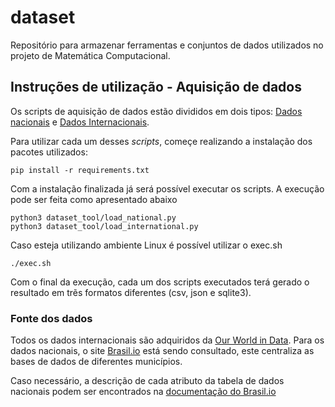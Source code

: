 # dataset

Repositório para armazenar ferramentas e conjuntos de dados utilizados no projeto de Matemática Computacional.

## Instruções de utilização - Aquisição de dados

Os scripts de aquisição de dados estão divididos em dois tipos: [Dados nacionais](dataset_tool/load_national.py) e [Dados Internacionais](dataset_tool/load_international.py).

Para utilizar cada um desses *scripts*, começe realizando a instalação dos pacotes utilizados:

```shell
pip install -r requirements.txt
```

Com a instalação finalizada já será possível executar os scripts. A execução pode ser feita como apresentado abaixo

```shell
python3 dataset_tool/load_national.py
python3 dataset_tool/load_international.py
```

Caso esteja utilizando ambiente Linux é possível utilizar o exec.sh

```shell
./exec.sh
```

Com o final da execução, cada um dos scripts executados terá gerado o resultado em trẽs formatos diferentes (csv, json e sqlite3).

### Fonte dos dados

Todos os dados internacionais são adquiridos da [Our World in Data](https://ourworldindata.org/how-to-use-our-world-in-data). Para os dados nacionais, o site [Brasil.io](https://brasil.io/home/) está sendo consultado, este centraliza as bases de dados de diferentes municípios.

Caso necessário, a descrição de cada atributo da tabela de dados nacionais podem ser encontrados na [documentação do Brasil.io](https://github.com/turicas/covid19-br/blob/master/api.md#caso_full)
